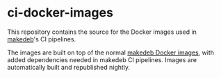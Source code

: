 # ci-docker-images
This repository contains the source for the Docker images used in [makedeb](/makedeb/makedeb)'s CI pipelines.

The images are built on top of the normal [makedeb Docker images](https://docs.makedeb.org/home/installing/docker/), with added dependencies needed in makedeb CI pipelines. Images are automatically built and republished nightly.
